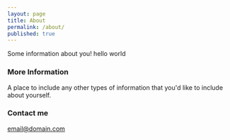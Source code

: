 ```yaml
---
layout: page
title: About
permalink: /about/
published: true
---
```


Some information about you! 
hello world

### More Information

A place to include any other types of information that you'd like to include about yourself.

### Contact me

[email@domain.com](mailto:email@domain.com)
